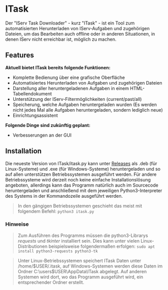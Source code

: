 # ITask

Der "IServ Task Downloader" - kurz "ITask" - ist ein Tool zum automatisierten Herunterladen von IServ-Aufgaben und zugehörigen Dateien, um das Bearbeiten auch offline oder in anderen Situationen, in denen IServ nicht erreichbar ist, möglich zu machen.


## Features
**Aktuell bietet ITask bereits folgende Funktionen:**

- Komplette Bedienung über eine grafische Oberfläche
- Automatisiertes Herunterladen von Aufgaben und zugehörigen Dateien
- Darstellung aller heruntergeladenen Aufgaben in einem HTML-Tabellendokument
- Unterstützung der IServ-Filtermöglichkeiten (current/past/all)
- Speicherung, welche Aufgaben heruntergeladen wurden (Es werden nicht jedes Mal alle Aufgaben heruntergeladen, sondern lediglich neue)
- Einrichtungsassistent

**Folgende Dinge sind zukünftig geplant:**
- Verbesserungen an der GUI

## Installation
Die neueste Version von ITask/itask.py kann unter [Releases](https://github.com/JonaRL/itask/releases) als .deb (für Linux-Systeme) und .exe (für Windows-Systeme) heruntergeladen und so auf allen unterstützen Betriebssystemen ausgeführt werden. Für andere Betriebssysteme wird derzeit noch keine einfache Installationslösung angeboten, allerdings kann das Programm natürlich auch im Sourcecode heruntergeladen und anschließend mit dem jeweiligen Python3-Interpreter des Systems in der Kommandozeile ausgeführt werden. 

>In den gängigen Betriebssystemen geschieht das meist mit folgendem Befehl:
>`python3 itask.py`

### Hinweise

>Zum Ausführen des Programms müssen die python3-Librarys *requests* und *tkinter* installiert sein. Dies kann unter vielen Linux-Distributionen beispielsweise folgendermaßen erfolgen:
>`sudo apt install python3-requests python3-tk`

> Unter Linux-Betriebssystemen speichert ITask Daten unter /home/$USER/.itask, auf Windows-Systemen werden diese Daten im Ordner C:\users\$USER\AppData\ITask abgelegt. Auf anderen Systemen wird dort, wo das Programm ausgeführt wird, ein entsprechender Ordner erstellt.

